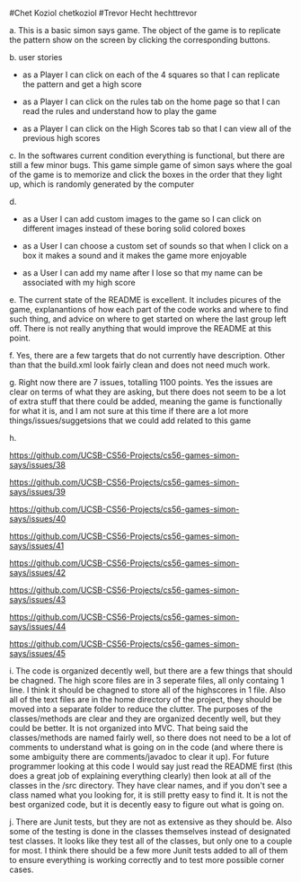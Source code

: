 #Chet Koziol chetkoziol
#Trevor Hecht hechttrevor

a. This is a basic simon says game. The object of the game is to replicate the pattern show on the screen by clicking the corresponding buttons.

b. user stories

* as a Player I can click on each of the 4 squares so that I can replicate the pattern and get a high score

* as a Player I can click on the rules tab on the home page so that I can read the rules and understand how to play the game

* as a Player I can click on the High Scores tab so that I can view all of the previous high scores

c. In the softwares current condition everything is functional, but there are still a few minor bugs. This game simple game of simon says where the goal of the game is to memorize and click the boxes in the order that they light up, which is randomly generated by the computer

d.

* as a User I can add custom images to the game so I can click on different images instead of these boring solid colored boxes

* as a User I can choose a custom set of sounds so that when I click on a box it makes a sound and it makes the game more enjoyable

* as a User I can add my name after I lose so that my name can be associated with my high score

e. The current state of the README is excellent. It includes picures of the game, explanantions of how each part of the code works and where to find such thing, and advice on where to get started on where the last group left off. There is not really anything that would improve the README at this point.

f. Yes, there are a few targets that do not currently have description. Other than that the build.xml look fairly clean and does not need much work.

g. Right now there are 7 issues, totalling 1100 points. Yes the issues are clear on terms of what they are asking, but there does not seem to be a lot of extra stuff that there could be added, meaning the game is functionally for what it is, and I am not sure at this time if there are a lot more things/issues/suggetsions that we could add related to this game

h.

https://github.com/UCSB-CS56-Projects/cs56-games-simon-says/issues/38

 https://github.com/UCSB-CS56-Projects/cs56-games-simon-says/issues/39
 
 https://github.com/UCSB-CS56-Projects/cs56-games-simon-says/issues/40
 
 https://github.com/UCSB-CS56-Projects/cs56-games-simon-says/issues/41
 
 https://github.com/UCSB-CS56-Projects/cs56-games-simon-says/issues/42
 
 https://github.com/UCSB-CS56-Projects/cs56-games-simon-says/issues/43
 
 https://github.com/UCSB-CS56-Projects/cs56-games-simon-says/issues/44
 
 https://github.com/UCSB-CS56-Projects/cs56-games-simon-says/issues/45

i. The code is organized decently well, but there are a few things that should be chagned. The high score files are in 3 seperate files, all only containg 1 line. I think it should be chagned to store all of the highscores in 1 file. Also all of the text files are in the home directory of the project, they should be moved into a separate folder to reduce the clutter.
The purposes of the classes/methods are clear and they are organized decently well, but they could be better. It is not organized into MVC. That being said the classes/methods are named fairly well, so there does not need to be a lot of comments to understand what is going on in the code (and where there is some ambiguity there are comments/javadoc to clear it up). For future programmer looking at this code I would say just read the README first (this does a great job of explaining everything clearly) then look at all of the classes in the /src directory. They have clear names, and if you don't see a class named what you looking for, it is still pretty easy to find it. It is not the best organized code, but it is decently easy to figure out what is going on.

j. There are Junit tests, but they are not as extensive as they should be. Also some of the testing is done in the classes themselves instead of designated test classes. It looks like they test all of the classes, but only one to a couple for most. I think there should be a few more Junit tests added to all of them to ensure everything is working correctly and to test more possible corner cases.
